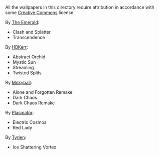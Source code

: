 All the wallpapers in this directory require attribution in accordance with some
[Creative Commons][1] license.

By [The Emerald][2]:
* Clash and Splatter
* Transcendence

By [HBKerr][3]:
* Abstract Orchid
* Mystic Sun
* Streaming
* Twisted Splits

By [Mnkyball][4]:
* Alone and Forgotten Remake
* Dark Chaos
* Dark Chaos Remake

By [Plasmator][5]:
* Electric Cosmos
* Red Lady

By [Tyrien][6]:
* Ice Shattering Vortex

[1]: http://creativecommons.org/
[2]: http://theemerald.deviantart.com/
[3]: http://hbkerr.deviantart.com/
[4]: http://mnkyball.deviantart.com/
[5]: http://plasmator.net/wallpaper/
[6]: http://tyrien.deviantart.com/
